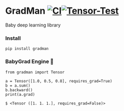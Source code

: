 # GradMan [![CI](https://github.com/tanmoyio/GradMan/actions/workflows/lint.yml/badge.svg)](https://github.com/tanmoyio/GradMan/actions/workflows/lint.yml)[![Tensor-Test](https://github.com/tanmoyio/GradMan/actions/workflows/tensor-test.yml/badge.svg)](https://github.com/tanmoyio/GradMan/actions/workflows/tensor-test.yml)
Baby deep learning library

### Install
```
pip install gradman
```
### BabyGrad Engine 🐣
```python3
from gradman import Tensor

a = Tensor([1.0, 0.5, 0.8], requires_grad=True)
b = a.sum()
b.backward()
print(a.grad)
```
```
$ <Tensor ([1. 1. 1.], requires_grad=False)>
```
